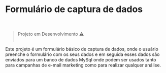 # Formulário de captura de dados<br><br>

>Projeto em Desenvolvimento ⚠️<br><br>

<p>Este projeto é um formulário básico de captura de dados, onde o usuário preenche o formulário com os seus dados e em seguida esses dados são enviados para um banco de dados MySql onde podem ser usados tanto para campanhas de e-mail marketing como para realizar qualquer análise.</p>
